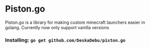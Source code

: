  # Piston.go

 Piston.go is a library for making custom minecraft launchers easier in golang.
 Currently now only support vanilla versions

### Installing: ``go get github.com/DeskaDebu/piston.go``